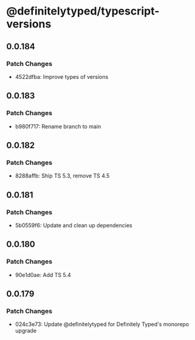 # @definitelytyped/typescript-versions

## 0.0.184

### Patch Changes

- 4522dfba: Improve types of versions

## 0.0.183

### Patch Changes

- b980f717: Rename branch to main

## 0.0.182

### Patch Changes

- 8288affb: Ship TS 5.3, remove TS 4.5

## 0.0.181

### Patch Changes

- 5b0559f6: Update and clean up dependencies

## 0.0.180

### Patch Changes

- 90e1d0ae: Add TS 5.4

## 0.0.179

### Patch Changes

- 024c3e73: Update @definitelytyped for Definitely Typed's monorepo upgrade
